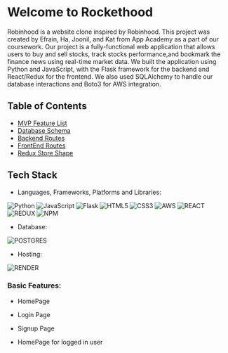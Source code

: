 # Welcome to Rockethood

Robinhood is a website clone inspired by Robinhood. This project was created by Efrain, Ha, Joonil, and Kat from App Academy as a part of our coursework.
Our project is a fully-functional web application that allows users to buy and sell stocks, track stocks performance,and bookmark the finance news using real-time market data. We built the application using Python and JavaScript, with the Flask framework for the backend and React/Redux for the frontend. We also used SQLAlchemy to handle our database interactions and Boto3 for AWS integration.



## Table of Contents
* [MVP Feature List]()
* [Database Schema]()
* [Backend Routes]()
* [FrontEnd Routes]()
* [Redux Store Shape]()

## Tech Stack
- Languages, Frameworks, Platforms and Libraries: 

![Python](https://img.shields.io/badge/Python-3776AB?style=for-the-badge&logo=python&logoColor=white)
![JavaScript](https://img.shields.io/badge/JavaScript-323330?style=for-the-badge&logo=javascript&logoColor=F7DF1E)
![Flask](https://img.shields.io/badge/Flask-000000?style=for-the-badge&logo=flask&logoColor=white)
![HTML5](https://img.shields.io/badge/HTML5-E34F26?style=for-the-badge&logo=html5&logoColor=white)
![CSS3](https://img.shields.io/badge/CSS3-1572B6?style=for-the-badge&logo=css3&logoColor=white)
![AWS](https://img.shields.io/badge/Amazon_AWS-232F3E?style=for-the-badge&logo=amazon-aws&logoColor=white)
![REACT](https://img.shields.io/badge/React-20232A?style=for-the-badge&logo=react&logoColor=61DAFB)
![REDUX](https://img.shields.io/badge/Redux-593D88?style=for-the-badge&logo=redux&logoColor=white)
![NPM](https://img.shields.io/badge/NPM-%23000000.svg?style=for-the-badge&logo=npm&logoColor=white)

- Database:

![POSTGRES](https://img.shields.io/badge/PostgreSQL-316192?style=for-the-badge&logo=postgresql&logoColor=white)

- Hosting:

![RENDER](https://img.shields.io/badge/Render-informational?style=for-the-badge&logo=render&logoColor=%5bdec3)

### Basic Features: 

- HomePage 

- Login Page

- Signup Page

- HomePage for logged in user
